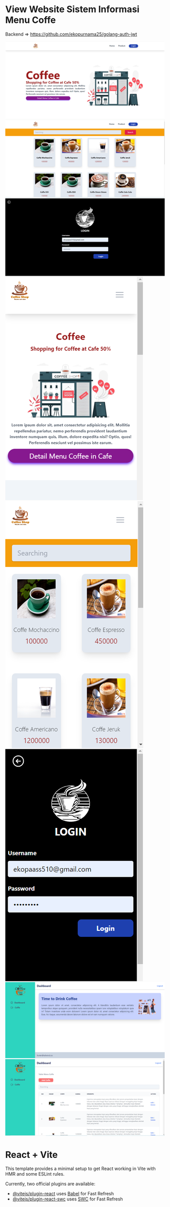 # View Website Sistem Informasi Menu Coffe

Backend => https://github.com/ekopurnama25/golang-auth-jwt

<img src="https://github.com/ekopurnama25/react-learning/blob/master/PAGE_WEB_COFFE/01.PNG" />
<br/>
<img src="https://github.com/ekopurnama25/react-learning/blob/master/PAGE_WEB_COFFE/02.PNG" />
<br/>
<img src="https://github.com/ekopurnama25/react-learning/blob/master/PAGE_WEB_COFFE/03.PNG" />
<br/>
<img src="https://github.com/ekopurnama25/react-learning/blob/master/PAGE_WEB_COFFE/04.PNG" />
<img src="https://github.com/ekopurnama25/react-learning/blob/master/PAGE_WEB_COFFE/05.PNG" />
<img src="https://github.com/ekopurnama25/react-learning/blob/master/PAGE_WEB_COFFE/06.PNG" />
<br/>
<img src="https://github.com/ekopurnama25/react-learning/blob/master/PAGE_WEB_COFFE/07.PNG" />
<br/>
<img src="https://github.com/ekopurnama25/react-learning/blob/master/PAGE_WEB_COFFE/08.PNG" />
<br/>

# React + Vite

This template provides a minimal setup to get React working in Vite with HMR and some ESLint rules.

Currently, two official plugins are available:

- [@vitejs/plugin-react](https://github.com/vitejs/vite-plugin-react/blob/main/packages/plugin-react/README.md) uses [Babel](https://babeljs.io/) for Fast Refresh
- [@vitejs/plugin-react-swc](https://github.com/vitejs/vite-plugin-react-swc) uses [SWC](https://swc.rs/) for Fast Refresh
